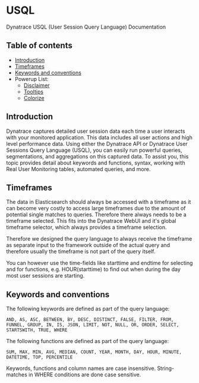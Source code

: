 # USQL
Dynatrace USQL (User Session Query Language) Documentation

## Table of contents
- [Introduction](#Introduction)
- [Timeframes](#Timeframes)
- [Keywords and conventions](#Keywords-and-conventions)
- Powerup List:
    - [Disclaimer](#Disclaimer)
    - [Tooltips](#Tooltips)
    - [Colorize](#Colorize)
    
## Introduction

Dynatrace captures detailed user session data each time a user interacts with your monitored application. This data includes all user actions and high level performance data. Using either the Dynatrace API or Dynatrace User Sessions Query Language (USQL), you can easily run powerful queries, segmentations, and aggregations on this captured data. To assist you, this topic provides detail about keywords and functions, syntax, working with Real User Monitoring tables, automated queries, and more.

## Timeframes

The data in Elasticsearch should always be accessed with a timeframe as it can become very costly to access large timeframes due to the amount of potential single matches to queries. Therefore there always needs to be a timeframe selected. This fits into the Dynatrace WebUI and it's global timeframe selector, which always provides a timeframe selection.

Therefore we designed the query language to always receive the timeframe as separate input to the framework outside of the actual query and therefore usually the timeframe is not part of the query itself.

You can however use the time-fields like starttime and endtime for selecting and for functions, e.g. HOUR(starttime) to find out when during the day most user sessions are starting.

## Keywords and conventions

The following keywords are defined as part of the query language:
```
AND, AS, ASC, BETWEEN, BY, DESC, DISTINCT, FALSE, FILTER, FROM, FUNNEL, GROUP, IN, IS, JSON, LIMIT, NOT, NULL, OR, ORDER, SELECT, STARTSWITH, TRUE, WHERE
```

The following functions are defined as part of the query language:
```
SUM, MAX, MIN, AVG, MEDIAN, COUNT, YEAR, MONTH, DAY, HOUR, MINUTE, DATETIME, TOP, PERCENTILE
```

Keywords, functions and column names are case insensitive. String-matches in WHERE conditions are done case sensitive.
